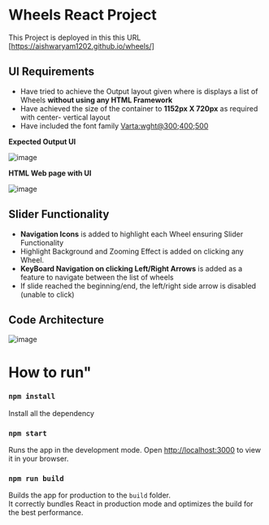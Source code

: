 # Wheels React Project

This Project is deployed in this this URL [https://aishwaryam1202.github.io/wheels/]

## UI Requirements
* Have tried to achieve the Output layout given where is displays a list of Wheels **without using any HTML Framework**
* Have achieved the size of the container to **1152px X 720px** as required with center- vertical layout
* Have included the font family [Varta:wght@300;400;500](https://fonts.googleapis.com/css2?family=Varta:wght@300;400;500&display=swap)

**Expected Output UI**

![image](https://github.com/user-attachments/assets/d112866c-5849-4f71-840d-d3e106645779)



**HTML Web page with UI**

![image](https://github.com/user-attachments/assets/288e35f3-e721-4bbf-8db0-462114760dee)


## Slider Functionality
* **Navigation Icons** is added to highlight each Wheel ensuring Slider Functionality
* Highlight Background and Zooming Effect is added on clicking any Wheel.
* **KeyBoard Navigation on clicking Left/Right Arrows** is added as a feature  to navigate between the list of wheels
* If slide reached the beginning/end, the left/right side arrow is disabled (unable to click)

  
## Code Architecture
![image](https://github.com/user-attachments/assets/990050a2-1859-4735-9eb5-c545ad462c59)

  

# How to run"
### `npm install`
Install all the dependency

### `npm start`
Runs the app in the development mode.
Open [http://localhost:3000](http://localhost:3000) to view it in your browser.

### `npm run build`
Builds the app for production to the `build` folder.\
It correctly bundles React in production mode and optimizes the build for the best performance.
